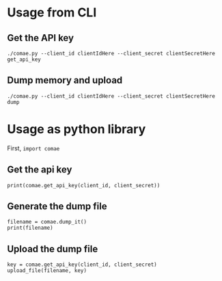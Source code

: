 # Usage from CLI

## Get the API key

`./comae.py --client_id clientIdHere --client_secret clientSecretHere get_api_key`

## Dump memory and upload

`./comae.py --client_id clientIdHere --client_secret clientSecretHere dump`

# Usage as python library

First, `import comae`

## Get the api key

```
print(comae.get_api_key(client_id, client_secret))
```

## Generate the dump file
```
filename = comae.dump_it()
print(filename)
```

## Upload the dump file
```
key = comae.get_api_key(client_id, client_secret)
upload_file(filename, key)
```
